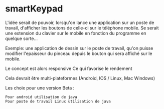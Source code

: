 # smartKeypad

L'idée serait de pouvoir, lorsqu'on lance une application sur un poste de travail, d'afficher les boutons de celle-ci sur le téléphone mobile. Se serait une extension du clavier sur le mobile en fonction du programme en quelque sorte...

Exemple: une application de dessin sur le poste de travail, qu'on puisse modifier l'epaisseur du pinceau depuis le bouton qui sera affiché sur le mobile.

Le concept est alors responsive Ce qui favorise le rendement

Cela devrait être multi-plateformes (Android, IOS / Linux, Mac Windows)

Les choix pour une version Beta :

    Pour android utilisation de java
    Pour poste de travail Linux utilisation de java
